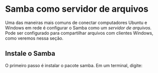 # Samba como servidor de arquivos

Uma das maneiras mais comuns de conectar computadores Ubuntu e Windows em rede é configurar o Samba como um *servidor de arquivos.* Pode ser configurado para compartilhar arquivos com clientes Windows, como veremos nessa seção.

## Instale o Samba

O primeiro passo é instalar o pacote samba. Em um terminal, digite:

```

```